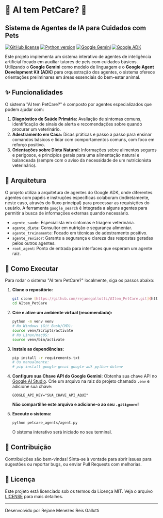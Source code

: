 # 🐾 AI tem PetCare? 🐾

## Sistema de Agentes de IA para Cuidados com Pets

[![GitHub license](https://img.shields.io/github/license/rejanegallotti/AItem_PetCare)](https://github.com/rejanegallotti/AItem_PetCare/blob/main/LICENSE)
[![Python version](https://img.shields.io/badge/Python-3.8%2B-blue)](https://www.python.org/)
[![Google Gemini](https://img.shields.io/badge/Google%20Gemini-Pro%2FFlash-yellow)](https://ai.google.dev/models)
[![Google ADK](https://img.shields.io/badge/Google%20ADK-v0.1.0%2B-green)](https://google.github.io/adk-docs/)

Este projeto implementa um sistema interativo de agentes de inteligência artificial focado em auxiliar tutores de pets com cuidados básicos. Utilizando o **Google Gemini** como modelo de linguagem e o **Google Agent Development Kit (ADK)** para orquestração dos agentes, o sistema oferece orientações preliminares em áreas essenciais do bem-estar animal.

## ✨ Funcionalidades

O sistema "AI tem PetCare?" é composto por agentes especializados que podem ajudar com:

1.  **Diagnóstico de Saúde Primária:** Avaliação de sintomas comuns, identificação de sinais de alerta e recomendações sobre quando procurar um veterinário.
2.  **Adestramento em Casa:** Dicas práticas e passo a passo para ensinar comandos básicos e lidar com comportamentos comuns, com foco em reforço positivo.
3.  **Orientações sobre Dieta Natural:** Informações sobre alimentos seguros e perigosos, e princípios gerais para uma alimentação natural e balanceada (sempre com o aviso da necessidade de um nutricionista veterinário).

## 🧠 Arquitetura

O projeto utiliza a arquitetura de agentes do Google ADK, onde diferentes agentes com papéis e instruções específicas colaboram (indiretamente, neste caso, através do fluxo principal) para processar as requisições do usuário. A ferramenta `google_search` é integrada a alguns agentes para permitir a busca de informações externas quando necessário.

-   `agente_saude`: Especialista em sintomas e triagem veterinária.
-   `agente_dieta`: Consultor em nutrição e segurança alimentar.
-   `agente_treinamento`: Focado em técnicas de adestramento positivo.
-   `agente_revisor`: Garante a segurança e clareza das respostas geradas pelos outros agentes.
-   `root_agent`: Ponto de entrada para interfaces que esperam um agente raiz.

## 🚀 Como Executar

Para rodar o sistema "AI tem PetCare?" localmente, siga os passos abaixo:

1.  **Clone o repositório:**
    ```bash
    git clone [https://github.com/rejanegallotti/AItem_PetCare.git](https://github.com/rejanegallotti/AItem_PetCare.git)
    cd AItem_PetCare
    ```

2.  **Crie e ative um ambiente virtual (recomendado):**
    ```bash
    python -m venv venv
    # No Windows (Git Bash/CMD):
    source venv/Scripts/activate
    # No Linux/macOS:
    source venv/bin/activate
    ```

3.  **Instale as dependências:**
    ```bash
    pip install -r requirements.txt
    # Ou manualmente:
    # pip install google-genai google-adk python-dotenv
    ```

4.  **Configure sua Chave API do Google Gemini:**
    Obtenha sua chave API no [Google AI Studio](https://ai.google.dev/gemini-api/docs/api-key). Crie um arquivo na raiz do projeto chamado `.env` e adicione sua chave:
    ```dotenv
    GOOGLE_API_KEY="SUA_CHAVE_API_AQUI"
    ```
    **Não compartilhe este arquivo e adicione-o ao seu `.gitignore`!**

5.  **Execute o sistema:**
    ```bash
    python petcare_agents/agent.py
    ```
    O sistema interativo será iniciado no seu terminal.

## 🤝 Contribuição

Contribuições são bem-vindas! Sinta-se à vontade para abrir issues para sugestões ou reportar bugs, ou enviar Pull Requests com melhorias.

## 📄 Licença

Este projeto está licenciado sob os termos da Licença MIT. Veja o arquivo [LICENSE](https://github.com/rejanegallotti/AItem_PetCare/blob/main/LICENSE) para mais detalhes.

---

Desenvolvido por Rejane Menezes Reis Gallotti


